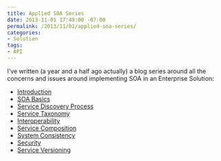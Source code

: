 ```yaml
---
title: Applied SOA Series
date: 2013-11-01 17:49:00 -07:00
permalink: /2013/11/01/applied-soa-series/
categories:
- Solution
tags:
- API
---
```

<p>I’ve written (a year and a half ago actually) a blog series around all the concerns and issues around implementing SOA in an Enterprise Solution:</p>  <ul>   <li><a href="http://vincentlauzon.wordpress.com/2011/06/17/applied-soa-part-1-introduction/">Introduction</a></li>    <li><a href="http://vincentlauzon.wordpress.com/2011/11/27/applied-soa-part-2-soa-basics/">SOA Basics</a></li>    <li><a href="http://vincentlauzon.wordpress.com/2011/11/29/applied-soa-part-3-service-discovery-process/">Service Discovery Process</a></li>    <li><a href="http://vincentlauzon.wordpress.com/2011/12/09/applied-soa-part-4-service-taxonomy/">Service Taxonomy</a></li>    <li><a href="http://vincentlauzon.wordpress.com/2011/12/13/applied-soa-part-5-interoperability/">Interoperability</a></li>    <li><a href="http://vincentlauzon.wordpress.com/2011/12/21/applied-soa-part-6service-composition/">Service Composition</a></li>    <li><a href="http://vincentlauzon.wordpress.com/2012/01/06/applied-soa-part-7system-consistency/">System Consistency</a></li>    <li><a href="http://vincentlauzon.wordpress.com/2012/02/09/applied-soa-part-8security/">Security</a></li>    <li><a href="http://vincentlauzon.wordpress.com/2012/05/08/applied-soa-part-9service-versioning/">Service Versioning</a></li> </ul>